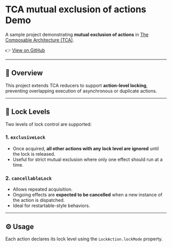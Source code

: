 # TCA mutual exclusion of actions Demo

A sample project demonstrating **mutual exclusion of actions** in [The Composable Architecture (TCA)](https://github.com/pointfreeco/swift-composable-architecture).

👉 [View on GitHub](https://github.com/tamai999/ExclusiveActionDemo/tree/main)

---

## 🧩 Overview

This project extends TCA reducers to support **action-level locking**, preventing overlapping execution of asynchronous or duplicate actions.

---

## 🔐 Lock Levels

Two levels of lock control are supported:

### 1. `exclusiveLock`
- Once acquired, **all other actions with any lock level are ignored** until the lock is released.
- Useful for strict mutual exclusion where only one effect should run at a time.

### 2. `cancellableLock`
- Allows repeated acquisition.
- Ongoing effects are **expected to be cancelled** when a new instance of the action is dispatched.
- Ideal for restartable-style behaviors.

---

## ⚙️ Usage

Each action declares its lock level using the `LockAction.lockMode` property.
